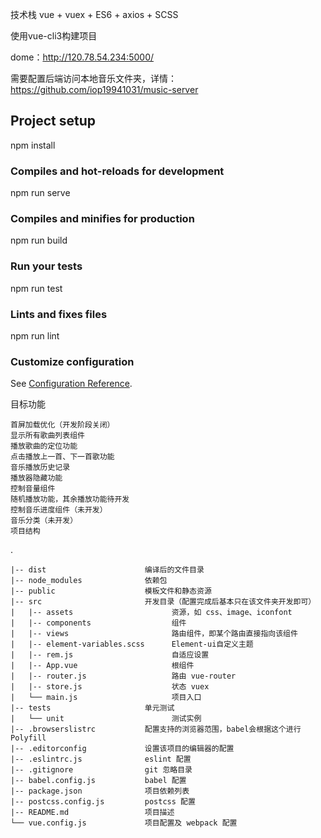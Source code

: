 技术栈 vue + vuex + ES6 + axios + SCSS

使用vue-cli3构建项目

dome：http://120.78.54.234:5000/

需要配置后端访问本地音乐文件夹，详情：https://github.com/iop19941031/music-server

## Project setup
npm install
### Compiles and hot-reloads for development
npm run serve
### Compiles and minifies for production
npm run build
### Run your tests
npm run test
### Lints and fixes files
npm run lint
### Customize configuration
See [Configuration Reference](https://cli.vuejs.org/config/).

目标功能

    首屏加载优化（开发阶段关闭）
    显示所有歌曲列表组件
    播放歌曲的定位功能
    点击播放上一首、下一首歌功能
    音乐播放历史记录
    播放器隐藏功能
    控制音量组件
    随机播放功能，其余播放功能待开发
    控制音乐进度组件（未开发）
    音乐分类（未开发）
    项目结构

.

    |-- dist                      编译后的文件目录
    |-- node_modules              依赖包
    |-- public                    模板文件和静态资源
    |-- src                       开发目录（配置完成后基本只在该文件夹开发即可）
    |   |-- assets                      资源，如 css、image、iconfont
    |   |-- components                  组件
    |   |-- views                       路由组件，即某个路由直接指向该组件
    |   |-- element-variables.scss      Element-ui自定义主题
    |   |-- rem.js                      自适应设置
    |   |-- App.vue                     根组件
    |   |-- router.js                   路由 vue-router
    |   |-- store.js                    状态 vuex
    |   └── main.js                     项目入口
    |-- tests                     单元测试
    |   └── unit                        测试实例
    |-- .browserslistrc           配置支持的浏览器范围，babel会根据这个进行 Polyfill
    |-- .editorconfig             设置该项目的编辑器的配置
    |-- .eslintrc.js              eslint 配置
    |-- .gitignore                git 忽略目录
    |-- babel.config.js           babel 配置
    |-- package.json              项目依赖列表
    |-- postcss.config.js         postcss 配置
    |-- README.md                 项目描述
    └── vue.config.js             项目配置及 webpack 配置
